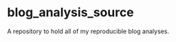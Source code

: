 blog_analysis_source
====================

A repository to hold all of my reproducible blog analyses.
